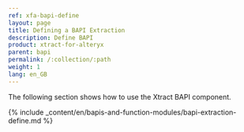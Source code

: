 ```yaml
---
ref: xfa-bapi-define
layout: page
title: Defining a BAPI Extraction
description: Define BAPI
product: xtract-for-alteryx
parent: bapi
permalink: /:collection/:path
weight: 1
lang: en_GB
---
```


The following section shows how to use the Xtract BAPI component. 

{% include _content/en/bapis-and-function-modules/bapi-extraction-define.md %}
